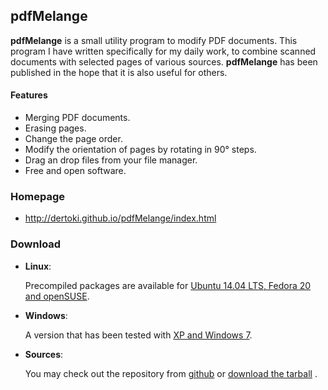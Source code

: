## pdfMelange
**pdfMelange** is a small utility program to modify PDF documents.
This program I have written specifically for my daily work, to combine scanned documents with selected pages of various sources.
**pdfMelange** has been published in the hope that it is also useful for others.

#### Features

* Merging PDF documents.
* Erasing pages.
* Change the page order.
* Modify the orientation of pages by rotating in 90° steps.
* Drag an drop files from your file manager.
* Free and open software.

### Homepage
* http://dertoki.github.io/pdfMelange/index.html

### Download

* **Linux**: 

  Precompiled packages are available for [Ubuntu 14.04 LTS, Fedora 20 and openSUSE](http://software.opensuse.org/download.html?project=home%3Adertoki&package=pdfmelange).

* **Windows**:

  A version that has been tested with [XP and Windows 7](https://github.com/dertoki/pdfMelange/releases/download/0.4.2/pdfMelange-2015-04-05.setup.exe).
	
* **Sources**:

  You may check out the repository from [github](https://github.com/dertoki/pdfMelange.git) or [download the tarball](https://github.com/dertoki/pdfMelange/archive/0.4.2.tar.gz) 	.
	
